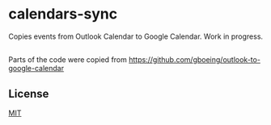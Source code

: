 # calendars-sync
Copies events from Outlook Calendar to Google Calendar. Work in progress.

##
Parts of the code were copied from https://github.com/gboeing/outlook-to-google-calendar

## License
[MIT](https://github.com/Gregorek85/calendars-sync/blob/master/LICENSE)
